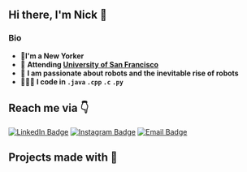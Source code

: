 ## Hi there, I'm Nick 👋

### Bio
* 📍**I'm a New Yorker**
* 🏫 **Attending [University of San Francisco](https://www.instagram.com/usfca/)**
* 🤖 **I am passionate about robots and the inevitable rise of robots**
* 👨🏻‍💻 **I code in `.java` `.cpp` `.c` `.py`**

## Reach me via 👇
[![LinkedIn Badge](https://img.shields.io/badge/LinkedIn-Profile-informational?style=flat&logo=linkedin&logoColor=white&color=0D76A8)](https://www.linkedin.com/in/skhan26/)
[![Instagram Badge](https://img.shields.io/badge/Instagram-Profile-informatinal?style=flat&logo=instagram)](https://www.instagram.com/esolonick)
[![Email Badge](https://img.shields.io/badge/Email-blue?style=flat&logo=email)](mailto:slimy-pier-0s@icloud.com)

## Projects made with 🤌